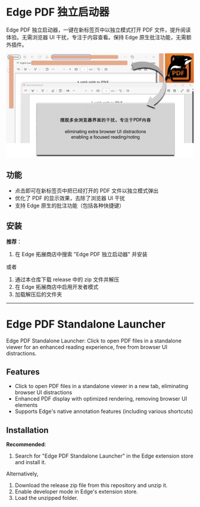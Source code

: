 # Edge PDF 独立启动器

Edge PDF 独立启动器，一键在新标签页中以独立模式打开 PDF 文件，提升阅读体验。无需浏览器 UI 干扰，专注于内容查看。保持 Edge 原生批注功能，无需额外插件。

![Edge PDF 独立启动器截图](EdgePDFPlugin.png)



## 功能

- 点击即可在新标签页中把已经打开的 PDF 文件以独立模式弹出
- 优化了 PDF 的显示效果，去除了浏览器 UI 干扰
- 支持 Edge 原生的批注功能（包括各种快捷键）

## 安装

**推荐**：

1. 在 Edge 拓展商店中搜索 "Edge PDF 独立启动器" 并安装

或者

1. 通过本仓库下载 release 中的 zip 文件并解压
2. 在 Edge 拓展商店中启用开发者模式
3. 加载解压后的文件夹

---

# Edge PDF Standalone Launcher

Edge PDF Standalone Launcher: Click to open PDF files in a standalone viewer for an enhanced reading experience, free from browser UI distractions.

## Features

- Click to open PDF files in a standalone viewer in a new tab, eliminating browser UI distractions
- Enhanced PDF display with optimized rendering, removing browser UI elements
- Supports Edge's native annotation features (including various shortcuts)

## Installation

**Recommended**:

1. Search for "Edge PDF Standalone Launcher" in the Edge extension store and install it.

Alternatively,

1. Download the release zip file from this repository and unzip it.
2. Enable developer mode in Edge's extension store.
3. Load the unzipped folder.
